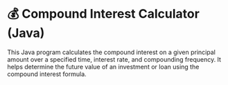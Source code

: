# 💰 Compound Interest Calculator (Java)
This Java program calculates the compound interest on a given principal amount over a specified time, interest rate, and compounding frequency. It helps determine the future value of an investment or loan using the compound interest formula.
